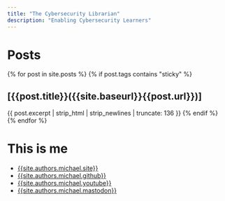 ```yaml
---
title: "The Cybersecurity Librarian"
description: "Enabling Cybersecurity Learners"
---
```

# Posts
{% for post in site.posts %} 
{% if post.tags contains "sticky" %}
## [{{post.title}}({{site.baseurl}}{{post.url}})]
{{ post.excerpt | strip_html | strip_newlines | truncate: 136 }}
{% endif %}
{% endfor %}

# This is me
- <a rel="me" href="{{site.authors.michael.site}}">{{site.authors.michael.site}}</a>
- <a rel="me" href="{{site.authors.michael.github}}">{{site.authors.michael.github}}</a>
- <a rel="me" href="{{site.authors.michael.youtube}}">{{site.authors.michael.youtube}}</a>
- <a rel="me" href="{{site.authors.michael.mastodon}}">{{site.authors.michael.mastodon}}</a>
  